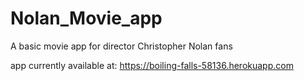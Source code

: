 # Nolan_Movie_app
A basic movie app for director Christopher Nolan fans

app currently available at: https://boiling-falls-58136.herokuapp.com
